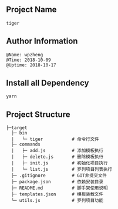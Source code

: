
## Project Name
```
tiger
```

## Author Information
```
@Name: wpzheng
@Time: 2018-10-09
@Uptime: 2018-10-17
```

## Install all Dependency
```
yarn
```

## Project Structure
```
├─target
  ├─ bin
  |   └─ tiger           # 命令行文件
  ├─ commands
  |   ├─ add.js          # 添加模板执行  
  |   ├─ delete.js       # 删除模板执行
  |   ├─ init.js         # 初始化项目执行
  |   └─ list.js         # 罗列项目列表执行   
  ├─ .gitignore          # GIT非提交文件
  ├─ package.json        # 依赖安装目录
  ├─ README.md           # 脚手架使用说明 
  ├─ templates.json      # 模板装载文件 
  └─ utils.js            # 罗列项目功能
```